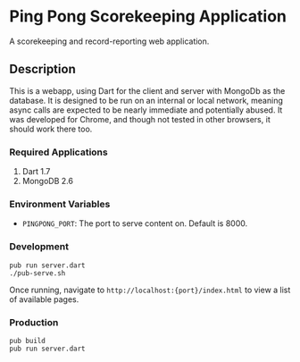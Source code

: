 # Ping Pong Scorekeeping Application

A scorekeeping and record-reporting web application.

## Description

This is a webapp, using Dart for the client and server with MongoDb as the database.
It is designed to be run on an internal or local network, meaning async calls are expected to be nearly immediate and potentially abused.
It was developed for Chrome, and though not tested in other browsers, it should work there too.

### Required Applications
1. Dart 1.7
1. MongoDB 2.6

### Environment Variables

* `PINGPONG_PORT`: The port to serve content on. Default is 8000.

### Development

    pub run server.dart
    ./pub-serve.sh

Once running, navigate to `http://localhost:{port}/index.html` to view a list of available pages.

### Production

    pub build
    pub run server.dart
